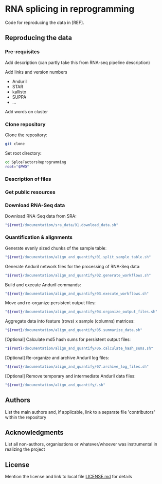 # RNA splicing in reprogramming

Code for reproducing the data in [REF].

## Reproducing the data

### Pre-requisites
Add description (can partly take this from RNA-seq pipeline description)

Add links and version numbers
* Anduril
* STAR
* kallisto
* SUPPA
* ...

Add words on cluster

### Clone repository

Clone the repository:
```sh
git clone
```

Set root directory:
```sh
cd SplceFactorsReprogramming
root="$PWD"
```

### Description of files


### Get public resources


### Download RNA-Seq data

Download RNA-Seq data from SRA:
```sh
"${root}/documentation/sra_data/01.download_data.sh"
```

### Quantification & alignments

Generate evenly sized chunks of the sample table:
```sh
"${root}/documentation/align_and_quantify/01.split_sample_table.sh"
```

Generate Anduril network files for the processing of RNA-Seq data:
```sh
"${root}/documentation/align_and_quantify/02.generate_workflows.sh"
```

Build and execute Anduril commands:
```sh
"${root}/documentation/align_and_quantify/03.execute_workflows.sh"
```

Move and re-organize persistent output files:
```sh
"${root}/documentation/align_and_quantify/04.organize_output_files.sh"
```

Aggregate data into feature (rows) x sample (columns) matrices:
```sh
"${root}/documentation/align_and_quantify/05.summarize_data.sh"
```

[Optional] Calculate md5 hash sums for persistent output files:
```sh
"${root}/documentation/align_and_quantify/06.calculate_hash_sums.sh"
```

[Optional] Re-organize and archive Anduril log files:
```sh
"${root}/documentation/align_and_quantify/07.archive_log_files.sh"
```

[Optional] Remove temporary and intermediate Anduril data files:
```sh
"${root}/documentation/align_and_quantify/.sh"
```






## Authors

List the main authors and, if applicable, link to a separate file 'contributors' within the repository

## Acknowledgments

List all non-authors, organisations or whatever/whoever was instrumental in realizing the project

## License

Mention the license and link to local file [LICENSE.md](LICENSE.md) for details

